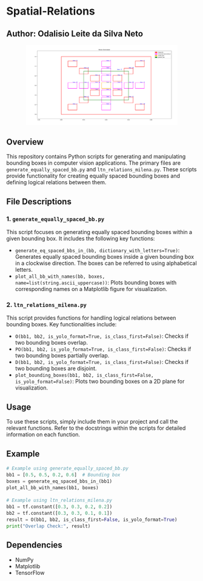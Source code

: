 # Spatial-Relations
## Author: Odalisio Leite da Silva Neto

<p align="center">
<img src="bounding_boxes_plot.png" alt="Plot" width="400">
</p>

## Overview

This repository contains Python scripts for generating and manipulating bounding boxes in computer vision applications. 
The primary files are `generate_equally_spaced_bb.py` and `ltn_relations_milena.py`. 
These scripts provide functionality for creating equally spaced bounding boxes and defining logical relations between them.

## File Descriptions

### 1. `generate_equally_spaced_bb.py`

This script focuses on generating equally spaced bounding boxes within a given bounding box. It includes the following key functions:

- `generate_eq_spaced_bbs_in_(bb, dictionary_with_letters=True)`: Generates equally spaced bounding boxes inside a given bounding box in a clockwise direction. The boxes can be referred to using alphabetical letters.
- `plot_all_bb_with_names(bb, boxes, name=list(string.ascii_uppercase))`: Plots bounding boxes with corresponding names on a Matplotlib figure for visualization.

### 2. `ltn_relations_milena.py`

This script provides functions for handling logical relations between bounding boxes. Key functionalities include:

- `O(bb1, bb2, is_yolo_format=True, is_class_first=False)`: Checks if two bounding boxes overlap.
- `PO(bb1, bb2, is_yolo_format=True, is_class_first=False)`: Checks if two bounding boxes partially overlap.
- `D(bb1, bb2, is_yolo_format=True, is_class_first=False)`: Checks if two bounding boxes are disjoint.
- `plot_bounding_boxes(bb1, bb2, is_class_first=False, is_yolo_format=False)`: Plots two bounding boxes on a 2D plane for visualization.

## Usage

To use these scripts, simply include them in your project and call the relevant functions. 
Refer to the docstrings within the scripts for detailed information on each function.

## Example

```python
# Example using generate_equally_spaced_bb.py
bb1 = [0.5, 0.5, 0.2, 0.6]  # Bounding box
boxes = generate_eq_spaced_bbs_in_(bb1)
plot_all_bb_with_names(bb1, boxes)

# Example using ltn_relations_milena.py
bb1 = tf.constant([0.3, 0.3, 0.2, 0.2])
bb2 = tf.constant([0.3, 0.3, 0.1, 0.1])
result = O(bb1, bb2, is_class_first=False, is_yolo_format=True)
print("Overlap Check:", result)
```

## Dependencies
- NumPy
- Matplotlib
- TensorFlow

